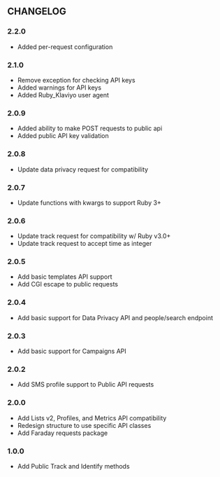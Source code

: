 ## CHANGELOG

### 2.2.0

* Added per-request configuration

### 2.1.0

* Remove exception for checking API keys
* Added warnings for API keys
* Added Ruby_Klaviyo user agent

### 2.0.9

* Added ability to make POST requests to public api
* Added public API key validation

### 2.0.8

* Update data privacy request for compatibility

### 2.0.7

* Update functions with kwargs to support Ruby 3+

### 2.0.6

* Update track request for compatibility w/ Ruby v3.0+
* Update track request to accept time as integer

### 2.0.5

* Add basic templates API support
* Add CGI escape to public requests

### 2.0.4

* Add basic support for Data Privacy API and people/search endpoint

### 2.0.3

* Add basic support for Campaigns API

### 2.0.2

* Add SMS profile support to Public API requests

### 2.0.0

* Add Lists v2, Profiles, and Metrics API compatibility
* Redesign structure to use specific API classes
* Add Faraday requests package

### 1.0.0

* Add Public Track and Identify methods
